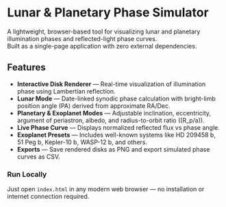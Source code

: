 # Lunar & Planetary Phase Simulator

A lightweight, browser-based tool for visualizing lunar and planetary illumination phases and reflected-light phase curves.  
Built as a single-page application with zero external dependencies.

## Features

- **Interactive Disk Renderer** — Real-time visualization of illumination phase using Lambertian reflection.
- **Lunar Mode** — Date-linked synodic phase calculation with bright-limb position angle (PA) derived from approximate RA/Dec.
- **Planetary & Exoplanet Modes** — Adjustable inclination, eccentricity, argument of periastron, albedo, and radius-to-orbit ratio \((R_p/a)\).
- **Live Phase Curve** — Displays normalized reflected flux vs phase angle.
- **Exoplanet Presets** — Includes well-known systems like HD 209458 b, 51 Peg b, Kepler-10 b, WASP-12 b, and others.
- **Exports** — Save rendered disks as PNG and export simulated phase curves as CSV.

### Run Locally
Just open `index.html` in any modern web browser — no installation or internet connection required.
